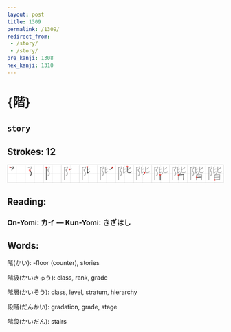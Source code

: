 ```yaml
---
layout: post
title: 1309
permalink: /1309/
redirect_from:
 - /story/
 - /story/
pre_kanji: 1308
nex_kanji: 1310
---
```


# {階}

## `story`

## Strokes: 12

<div class="stroke"><img src="../images/E99A8E.png" /></div>

## Reading:

### On-Yomi: カイ &mdash; Kun-Yomi: きざはし

## Words:

階(かい): -floor (counter), stories

階級(かいきゅう): class, rank, grade

階層(かいそう): class, level, stratum, hierarchy

段階(だんかい): gradation, grade, stage

階段(かいだん): stairs
